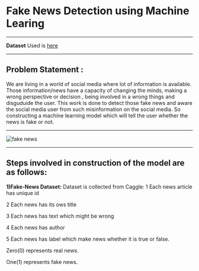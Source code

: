 # ******Fake News Detection using Machine Learing****** 
***

****Dataset**** Used is 
[here](https://www.youtube.com/redirect?event=video_description&redir_token=QUFFLUhqazBGMjhPMllBdHRUd3ZBWWxoMDY1QXNFSG1zUXxBQ3Jtc0ttdUQ3elBhc01ybTBMMXhIcGtkdXBHQVpUd0JuaVR5dHRFZUtTVTc2NWJDQ01xeVByMUxia3I3VlhWeHFuR1VCVDFQT3hJZVhjTjF4eF9xdUJDZDlxU2pRM3lxN2JXeU1QRUR5QXVRcEhPWWZTNl8xRQ&q=https%3A%2F%2Fwww.kaggle.com%2Fc%2Ffake-news%2Fdata%3Fselect%3Dtrain.csv&v=nacLBdyG6jE)
***
## Problem Statement : 
We are living in a world of social media where lot of information is available. Those information/news have a capacity of changing the minds, making a wrong perspective or decision , being involved in a wrong things and disguduide the user. This work is done to detect those fake news and aware the social media user from such misinformation on the social media. So constructing a machine learning model which will tell the user whether the news is fake or not.
***
![fake news](https://github.com/KARTIKPARATKAR/Fake-News-Detection-Using-Machine-Learning/assets/100400207/f85dd273-231c-48a0-86ec-94d838a52ffe)
***
## **Steps involved in construction of the model are as follows:** ##

**1)Fake-News Dataset:**
Dataset is collected from Caggle: 
1 Each news article has unique id

2 Each news has its ows title

3 Each news has text which might be wrong

4 Each news has author

5 Each news has label which make news whether it is true or false.

Zero(0) represents real news.

One(1) represents fake news.
